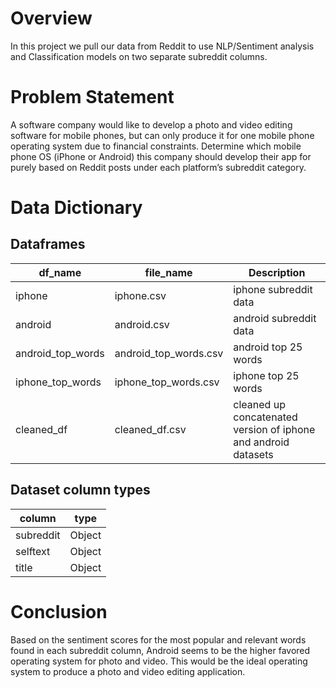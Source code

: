 # Overview
In this project we pull our data from Reddit to use NLP/Sentiment analysis and Classification models on two separate subreddit columns.

# Problem Statement
A software company would like to develop a photo and video editing software for mobile phones, but can only produce it for one mobile phone operating system due to financial constraints.
Determine which mobile phone OS (iPhone or Android) this company should develop their app for purely based on Reddit posts under each platform’s subreddit category.


# Data Dictionary 

## Dataframes
|df_name|file_name|Description|
|---|---|---|
|iphone|iphone.csv|iphone subreddit data|
|android|android.csv|android subreddit data|
|android_top_words|android_top_words.csv|android top 25 words|
|iphone_top_words|iphone_top_words.csv|iphone top 25 words|
|cleaned_df|cleaned_df.csv|cleaned up concatenated version of iphone and android datasets|

## Dataset column types

|column|type|
|---|---|
|subreddit|Object|
|selftext|Object|
|title|Object|

# Conclusion
Based on the sentiment scores for the most popular and relevant words found in each subreddit column, Android seems to be the higher favored operating system for photo and video. This would be the ideal operating system to produce a photo and video editing application. 
